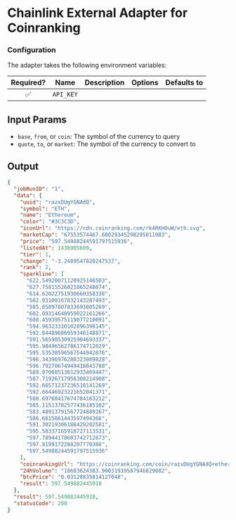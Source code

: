 # Chainlink External Adapter for Coinranking

### Configuration

The adapter takes the following environment variables:

| Required? |   Name    | Description | Options | Defaults to |
| :-------: | :-------: | :---------: | :-----: | :---------: |
|    ✅     | `API_KEY` |             |         |             |

## Input Params

- `base`, `from`, or `coin`: The symbol of the currency to query
- `quote`, `to`, or `market`: The symbol of the currency to convert to

## Output

```json
{
  "jobRunID": "1",
  "data": {
    "uuid": "razxDUgYGNAdQ",
    "symbol": "ETH",
    "name": "Ethereum",
    "color": "#3C3C3D",
    "iconUrl": "https://cdn.coinranking.com/rk4RKHOuW/eth.svg",
    "marketCap": "67553574467.68029345298295011983",
    "price": "597.54988244591797515936",
    "listedAt": 1438905600,
    "tier": 1,
    "change": "-3.2489547820247537",
    "rank": 2,
    "sparkline": [
      "622.54920071128925146503",
      "627.75815526021065248074",
      "614.62022751930660358338",
      "582.03100167832143287493",
      "585.85897807833693805269",
      "602.09314640959022161266",
      "608.45939575119077210091",
      "594.96323310102896398145",
      "592.84489886959346148871",
      "591.56590530925904693337",
      "595.98496562786174712029",
      "595.53530596567544942876",
      "596.34396976288323089828",
      "596.79270674949418043788",
      "589.07068513612933469447",
      "587.71926717956308214908",
      "592.66571237236510141269",
      "592.66446923221652041371",
      "588.69768417674784163212",
      "585.11513782577436185102",
      "583.48913791567724889267",
      "586.6615861443597494366",
      "591.30219306188429202581",
      "595.58337165918727113531",
      "597.78944178603742712873",
      "597.8199172288207770386",
      "597.54988244591797515936"
    ],
    "coinrankingUrl": "https://coinranking.com/coin/razxDUgYGNAdQ+ethereum-eth",
    "24hVolume": "18683624383.90031939587946829082",
    "btcPrice": "0.03128835814127048",
    "result": 597.549882445918
  },
  "result": 597.549882445918,
  "statusCode": 200
}
```

